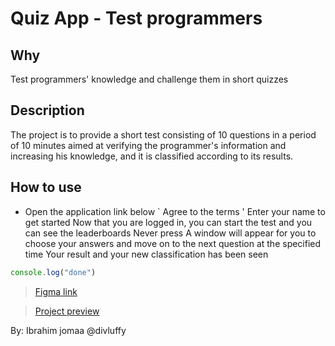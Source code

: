# Quiz App - Test programmers

## Why
Test programmers' knowledge and challenge them in short quizzes

## Description
The project is to provide a short test consisting of 10 questions 
in a period of 10 minutes aimed at verifying the programmer's information 
and increasing his knowledge, and it is classified according to its results.



## How to use

- Open the application link below
` Agree to the terms
' Enter your name to get started
Now that you are logged in, you can start the test and you can see the leaderboards
Never press
A window will appear for you to choose your answers and move on to the next question at the specified time
Your result and your new classification has been seen


```js
console.log("done")
```
>[Figma link](https://www.figma.com/file/lo2uYuFOM4G2fpLCiqJ9XZ/quiz?node-id=0%3A1)

>[Project preview](https://gsg-g10.github.io/ibrahimJomaa-Quiz/)


By: Ibrahim jomaa 
@divluffy

